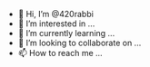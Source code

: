 - 👋 Hi, I’m @420rabbi
- 👀 I’m interested in ...
- 🌱 I’m currently learning ...
- 💞️ I’m looking to collaborate on ...
- 📫 How to reach me ...

<!---
420rabbi/420rabbi is a ✨ special ✨ repository because its `README.md` (this file) appears on your GitHub profile.
You can click the Preview link to take a look at your changes.
--->

